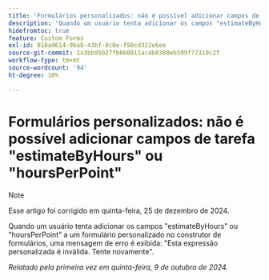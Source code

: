 ```yaml
---
title: 'Formulários personalizados: não é possível adicionar campos de tarefa "estimateByHours" ou "hoursPerPoint"'
description: 'Quando um usuário tenta adicionar os campos "estimateByHours" ou "hoursPerPoint" a um formulário personalizado no construtor de formulários, uma mensagem de erro é exibida: "Esta expressão personalizada é inválida. Tente novamente".'
hidefromtoc: true
feature: Custom Forms
exl-id: 018ad614-9ba8-43bf-8c0e-f90cd322e6ee
source-git-commit: 1a3bb95b27fb660011ac4b0380eb599f77319c2f
workflow-type: tm+mt
source-wordcount: '94'
ht-degree: 10%

---
```


# Formulários personalizados: não é possível adicionar campos de tarefa &quot;estimateByHours&quot; ou &quot;hoursPerPoint&quot;

>[!NOTE]
>
>Esse artigo foi corrigido em quinta-feira, 25 de dezembro de 2024.

Quando um usuário tenta adicionar os campos &quot;estimateByHours&quot; ou &quot;hoursPerPoint&quot; a um formulário personalizado no construtor de formulários, uma mensagem de erro é exibida: &quot;Esta expressão personalizada é inválida. Tente novamente&quot;.

_Relatado pela primeira vez em quinta-feira, 9 de outubro de 2024._
